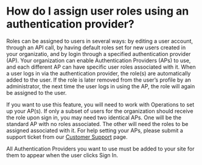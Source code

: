 # How do I assign user roles using an authentication provider?

Roles can be assigned to users in several ways: by editing a user account, through an API call, by having default roles set for new users created in your organizatio, and by login through a specified authentication provider (AP). Your organization can enable Authentication Providers (APs) to use, and each different AP can have specific user roles associated with it. When a user logs in via the authentication provider, the role(s) are automatically added to the user. If the role is later removed from the user’s profile by an administrator, the next time the user logs in using the AP, the role will again be assigned to the user.

If you want to use this feature, you will need to work with Operations to set up your AP(s). If only a subset of users for the organization should receive the role upon sign in, you may need two identical APs. One will be the standard AP with no roles associated. The other will need the roles to be assigned associated with it. For help setting your APs, please submit a support ticket from our [Customer Support](https://www.learnondemandsystems.com/customer-support/) page.

All Authentication Providers you want to use must be added to your site for them to appear when the user clicks Sign In.
